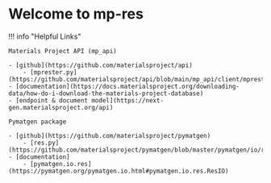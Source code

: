 # Welcome to mp-res



!!! info "Helpful Links"

    Materials Project API (mp_api)
    
    - [github](https://github.com/materialsproject/api)
        - [mprester.py](https://github.com/materialsproject/api/blob/main/mp_api/client/mprester.py)
    - [documentation](https://docs.materialsproject.org/downloading-data/how-do-i-download-the-materials-project-database)
    - [endpoint & document model](https://next-gen.materialsproject.org/api)
    
    Pymatgen package
    
    - [github](https://github.com/materialsproject/pymatgen)
        - [res.py](https://github.com/materialsproject/pymatgen/blob/master/pymatgen/io/res.py)
    - [documentation]
        - [pymatgen.io.res](https://pymatgen.org/pymatgen.io.html#pymatgen.io.res.ResIO)
